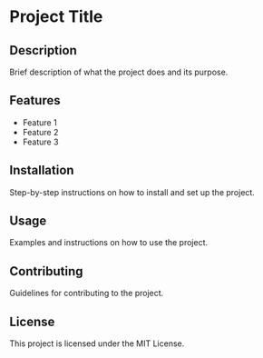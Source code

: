 # Project Title

## Description
Brief description of what the project does and its purpose.

## Features
- Feature 1
- Feature 2
- Feature 3

## Installation
Step-by-step instructions on how to install and set up the project.

## Usage
Examples and instructions on how to use the project.

## Contributing
Guidelines for contributing to the project.

## License
This project is licensed under the MIT License.
